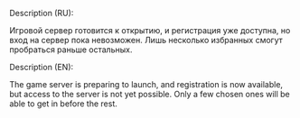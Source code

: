 Description (RU):

Игровой сервер готовится к открытию, и регистрация уже доступна, но вход на сервер пока невозможен. Лишь несколько избранных смогут пробраться раньше остальных.

Description (EN):

The game server is preparing to launch, and registration is now available, but access to the server is not yet possible. Only a few chosen ones will be able to get in before the rest.
